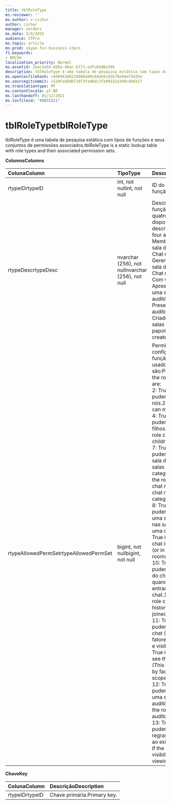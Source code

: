 ```yaml
---
title: tblRoleType
ms.reviewer: ''
ms.author: v-cichur
author: cichur
manager: serdars
ms.date: 3/9/2015
audience: ITPro
ms.topic: article
ms.prod: skype-for-business-itpro
f1.keywords:
- NOCSH
localization_priority: Normal
ms.assetid: 1eac3a54-656a-40ac-b771-edfc64d6e34b
description: tblRoleType é uma tabela de pesquisa estática com tipos de funções e seus conjuntos de permissões associados.
ms.openlocfilehash: c440463d822b908a89c84eb9c85b70e9daf442be
ms.sourcegitcommit: c528fad9db719f3fa96dc3fa99332a349cd9d317
ms.translationtype: MT
ms.contentlocale: pt-BR
ms.lasthandoff: 01/12/2021
ms.locfileid: "49831521"
---
```

# <a name="tblroletype"></a><span data-ttu-id="80ed0-103">tblRoleType</span><span class="sxs-lookup"><span data-stu-id="80ed0-103">tblRoleType</span></span>
 
<span data-ttu-id="80ed0-104">tblRoleType é uma tabela de pesquisa estática com tipos de funções e seus conjuntos de permissões associados.</span><span class="sxs-lookup"><span data-stu-id="80ed0-104">tblRoleType is a static lookup table with role types and their associated permission sets.</span></span>
  
<span data-ttu-id="80ed0-105">**Columns**</span><span class="sxs-lookup"><span data-stu-id="80ed0-105">**Columns**</span></span>

|<span data-ttu-id="80ed0-106">**Coluna**</span><span class="sxs-lookup"><span data-stu-id="80ed0-106">**Column**</span></span>|<span data-ttu-id="80ed0-107">**Tipo**</span><span class="sxs-lookup"><span data-stu-id="80ed0-107">**Type**</span></span>|<span data-ttu-id="80ed0-108">**Descrição**</span><span class="sxs-lookup"><span data-stu-id="80ed0-108">**Description**</span></span>|
|:-----|:-----|:-----|
|<span data-ttu-id="80ed0-109">rtypeID</span><span class="sxs-lookup"><span data-stu-id="80ed0-109">rtypeID</span></span>  <br/> |<span data-ttu-id="80ed0-110">int, not null</span><span class="sxs-lookup"><span data-stu-id="80ed0-110">int, not null</span></span>  <br/> |<span data-ttu-id="80ed0-111">ID do tipo de função.</span><span class="sxs-lookup"><span data-stu-id="80ed0-111">Role type ID.</span></span>  <br/> |
|<span data-ttu-id="80ed0-112">rtypeDesc</span><span class="sxs-lookup"><span data-stu-id="80ed0-112">rtypeDesc</span></span>  <br/> |<span data-ttu-id="80ed0-113">nvarchar (256), not null</span><span class="sxs-lookup"><span data-stu-id="80ed0-113">nvarchar (256), not null</span></span>  <br/> | <span data-ttu-id="80ed0-p101">Descrição do tipo de função. Existem quatro funções disponíveis:</span><span class="sxs-lookup"><span data-stu-id="80ed0-p101">Role type description. There are four available roles:</span></span> <br/>  <span data-ttu-id="80ed0-116">Membro: Membro da sala de chat</span><span class="sxs-lookup"><span data-stu-id="80ed0-116">Member: Chat room member</span></span> <br/>  <span data-ttu-id="80ed0-117">Gerente: Gerente da sala de chat</span><span class="sxs-lookup"><span data-stu-id="80ed0-117">Manager: Chat room manager</span></span> <br/>  <span data-ttu-id="80ed0-118">Com voz: Apresentador para uma sala de chat de auditório</span><span class="sxs-lookup"><span data-stu-id="80ed0-118">Voiced: Presenter for an auditorium chat room</span></span> <br/>  <span data-ttu-id="80ed0-119">Criador: Pode criar salas de bate-papo</span><span class="sxs-lookup"><span data-stu-id="80ed0-119">Creator: Can create chat rooms</span></span> <br/> |
|<span data-ttu-id="80ed0-120">rtypeAllowedPermSet</span><span class="sxs-lookup"><span data-stu-id="80ed0-120">rtypeAllowedPermSet</span></span>  <br/> |<span data-ttu-id="80ed0-121">bigint, not null</span><span class="sxs-lookup"><span data-stu-id="80ed0-121">bigint, not null</span></span>  <br/> | <span data-ttu-id="80ed0-p102">Permissão configurada para a função. Os bits usados são:</span><span class="sxs-lookup"><span data-stu-id="80ed0-p102">Permission set for the role. The used bits are:</span></span> <br/>  <span data-ttu-id="80ed0-124">2: True se a função puder gerenciar nós.</span><span class="sxs-lookup"><span data-stu-id="80ed0-124">2: True if the role can manage nodes.</span></span> <br/>  <span data-ttu-id="80ed0-125">4: True se a função puder criar nós filhos.</span><span class="sxs-lookup"><span data-stu-id="80ed0-125">4: True if the role can create children nodes.</span></span> <br/>  <span data-ttu-id="80ed0-126">7: True se a função puder entrar em uma sala de chat (ou nas salas filhos de uma categoria).</span><span class="sxs-lookup"><span data-stu-id="80ed0-126">7: True if the role can join a chat room (or children chat rooms of a category).</span></span> <br/>  <span data-ttu-id="80ed0-127">8: True se a função puder conversar em uma sala de chat (ou nas salas filhos de uma categoria).</span><span class="sxs-lookup"><span data-stu-id="80ed0-127">8: True if the role can chat in a chat room (or in children chat rooms of a category).</span></span> <br/>  <span data-ttu-id="80ed0-128">10: True se a função puder ler o histórico do chat mesmo quando não tiver entrado na sala de chat.</span><span class="sxs-lookup"><span data-stu-id="80ed0-128">10: True if the role can read chat history even when not joined to a chat room.</span></span> <br/>  <span data-ttu-id="80ed0-p103">11: True se a função puder ver a sala de chat (refinado por fatores como escopo e visibilidade).</span><span class="sxs-lookup"><span data-stu-id="80ed0-p103">11: True if the role can see the chat room. (This is further refined by factors such as scope and visibility.)</span></span> <br/>  <span data-ttu-id="80ed0-131">12: True se a função puder conversar em uma sala de chat de auditório.</span><span class="sxs-lookup"><span data-stu-id="80ed0-131">12: True if the role can chat in an auditorium chat room.</span></span> <br/>  <span data-ttu-id="80ed0-132">13: True se a função puder ignorar as regras de visibilidade ao exibir nós.</span><span class="sxs-lookup"><span data-stu-id="80ed0-132">13: True if the role can bypass visibility rules when viewing nodes.</span></span> <br/> |
   
<span data-ttu-id="80ed0-133">**Chave**</span><span class="sxs-lookup"><span data-stu-id="80ed0-133">**Key**</span></span>

|<span data-ttu-id="80ed0-134">**Coluna**</span><span class="sxs-lookup"><span data-stu-id="80ed0-134">**Column**</span></span>|<span data-ttu-id="80ed0-135">**Descrição**</span><span class="sxs-lookup"><span data-stu-id="80ed0-135">**Description**</span></span>|
|:-----|:-----|
|<span data-ttu-id="80ed0-136">rtypeID</span><span class="sxs-lookup"><span data-stu-id="80ed0-136">rtypeID</span></span>  <br/> |<span data-ttu-id="80ed0-137">Chave primária.</span><span class="sxs-lookup"><span data-stu-id="80ed0-137">Primary key.</span></span>  <br/> |
   

